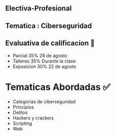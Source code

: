 ## Electiva-Profesional
## Tematica : Ciberseguridad

## Evaluativa de calificacion 📝

* Parcial 35% 29 de agosto
* Talleres 35% Durante la clase
* Exposicion 30% 22 de agosto
  
# Tematicas Abordadas ✅

* Categorias de ciberseguridad
* Principios
* Delitos
* Hackers y crackers
* Scripting
* Web
